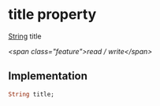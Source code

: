 


# title property







[String](https:api.flutter.dev/flutter/dart-core/String-class.html) title
  
_\<span class="feature"\>read / write\</span\>_






## Implementation

```dart
String title;
```







